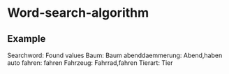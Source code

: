 # Word-search-algorithm

## Example
Searchword: Found values
Baum:  Baum
abenddaemmerung:  Abend,haben
auto fahren:  fahren
Fahrzeug:  Fahrrad,fahren
Tierart:  Tier



